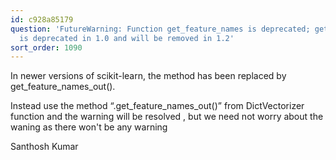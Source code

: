 ```yaml
---
id: c928a85179
question: 'FutureWarning: Function get_feature_names is deprecated; get_feature_names
  is deprecated in 1.0 and will be removed in 1.2'
sort_order: 1090
---
```


In newer versions of scikit-learn, the method has been replaced by get_feature_names_out().

Instead use the method “.get_feature_names_out()” from DictVectorizer function and the warning will be resolved , but we need not worry about the waning as there won't be any warning

Santhosh Kumar

